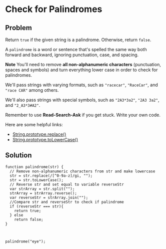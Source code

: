 # Check for Palindromes

## Problem

Return `true` if the given string is a palindrome. Otherwise, return `false`.

A `palindrome` is a word or sentence that's spelled the same way both forward and backward, ignoring punctuation, case, and spacing.

**Note**
You'll need to remove **all non-alphanumeric characters** (punctuation, spaces and symbols) and turn everything lower case in order to check for palindromes.

We'll pass strings with varying formats, such as `"racecar"`, `"RaceCar"`, and `"race CAR"` among others.

We'll also pass strings with special symbols, such as `"2A3*3a2"`, `"2A3 3a2"`, and `"2_A3*3#A2"`.

Remember to use **Read-Search-Ask** if you get stuck. Write your own code.

Here are some helpful links:

* [String.prototype.replace()](https://developer.mozilla.org/en-US/docs/Web/JavaScript/Reference/Global_Objects/String/replace)
* [String.prototype.toLowerCase()](https://developer.mozilla.org/en-US/docs/Web/JavaScript/Reference/Global_Objects/String/toLowerCase)

## Solution

```
function palindrome(str) {
  // Remove non-alphanumeric characters from str and make lowercase
  str = str.replace(/[^0-9a-z]/gi, "");
  str = str.toLowerCase();
  // Reverse str and set equal to variable reverseStr
  var strArray = str.split("");
  strArray = strArray.reverse();
  var reverseStr = strArray.join("");
  //Compare str and reverseStr to check if palindrome
  if (reverseStr === str){
    return true;
  } else
    return false;
}



palindrome("eye");
```